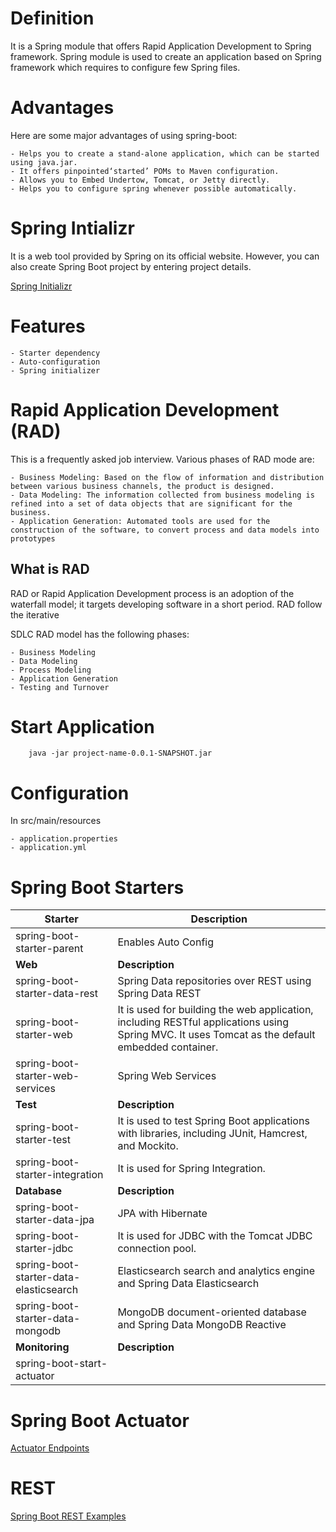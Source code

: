 # Definition
It is a Spring module that offers Rapid Application Development to
Spring framework. Spring module is used to create an application based
on Spring framework which requires to configure few Spring files.

# Advantages
Here are some major advantages of using spring-boot:

    - Helps you to create a stand-alone application, which can be started using java.jar.
    - It offers pinpointed‘started’ POMs to Maven configuration.
    - Allows you to Embed Undertow, Tomcat, or Jetty directly.
    - Helps you to configure spring whenever possible automatically.

# Spring Intializr
It is a web tool provided by Spring on its official website. However,
you can also create Spring Boot project by entering project details.

[Spring Initializr](https://start.spring.io/)

# Features

    - Starter dependency
    - Auto-configuration
    - Spring initializer

# Rapid Application Development (RAD)

This is a frequently asked job interview. Various phases of RAD mode are:

    - Business Modeling: Based on the flow of information and distribution between various business channels, the product is designed.
    - Data Modeling: The information collected from business modeling is refined into a set of data objects that are significant for the business.
    - Application Generation: Automated tools are used for the construction of the software, to convert process and data models into prototypes

## What is RAD
RAD or Rapid Application Development process is an adoption of the waterfall model; it targets developing software in a short period. RAD follow the iterative

SDLC RAD model has the following phases:

    - Business Modeling
    - Data Modeling
    - Process Modeling
    - Application Generation
    - Testing and Turnover

# Start Application
```
    java -jar project-name-0.0.1-SNAPSHOT.jar
```

# Configuration

In src/main/resources

    - application.properties
    - application.yml

# Spring Boot Starters
    
| Starter | Description |
| ------ | ----- |
| spring-boot-starter-parent | Enables Auto Config |
| **Web** | **Description** |
| spring-boot-starter-data-rest | Spring Data repositories over REST using Spring Data REST |
| spring-boot-starter-web |	It is used for building the web application, including RESTful applications using Spring MVC. It uses Tomcat as the default embedded container. |
| spring-boot-starter-web-services | Spring Web Services |
| **Test**| **Description** |
| spring-boot-starter-test | It is used to test Spring Boot applications with libraries, including JUnit, Hamcrest, and Mockito. |
| spring-boot-starter-integration | It is used for Spring Integration. |
| **Database** | **Description** |
| spring-boot-starter-data-jpa|JPA with Hibernate|
| spring-boot-starter-jdbc | It is used for JDBC with the Tomcat JDBC connection pool. |
| spring-boot-starter-data-elasticsearch|Elasticsearch search and analytics engine and Spring Data Elasticsearch |
| spring-boot-starter-data-mongodb| MongoDB document-oriented database and Spring Data MongoDB Reactive|
| **Monitoring** | **Description** |
|spring-boot-start-actuator||

# Spring Boot Actuator
[Actuator Endpoints](https://docs.spring.io/spring-boot/docs/current/reference/html/actuator.html)

# REST
[Spring Boot REST Examples](spring_boot_rest.md)
